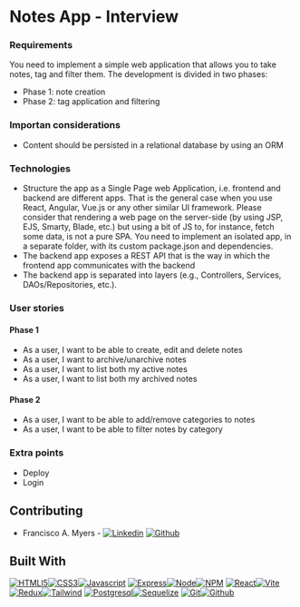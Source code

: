 
# Notes App - Interview

### Requirements

You need to implement a simple web application that allows you to take notes, tag and filter them. The
development is divided in two phases:

- Phase 1: note creation
- Phase 2: tag application and filtering

### Importan considerations
- Content should be persisted in a relational database by using an ORM

### Technologies
- Structure the app as a Single Page web Application, i.e. frontend and backend are different
apps. That is the general case when you use React, Angular, Vue.js or any other similar UI
framework. Please consider that rendering a web page on the server-side (by using JSP, EJS,
Smarty, Blade, etc.) but using a bit of JS to, for instance, fetch some data, is not a pure SPA.
You need to implement an isolated app, in a separate folder, with its custom package.json
and dependencies.
- The backend app exposes a REST API that is the way in which the frontend app
communicates with the backend
- The backend app is separated into layers (e.g., Controllers, Services, DAOs/Repositories, etc.).

### User stories

#### Phase 1
- As a user, I want to be able to create, edit and delete notes
- As a user, I want to archive/unarchive notes
- As a user, I want to list both my active notes
- As a user, I want to list both my archived notes

#### Phase 2
- As a user, I want to be able to add/remove categories to notes
- As a user, I want to be able to filter notes by category

### Extra points
- Deploy
- Login

## Contributing

* Francisco A. Myers - [![Linkedin]](https://www.linkedin.com/in/franciscomyers/) [![Github]](https://github.com/Solideomyers)
## Built With

[![HTMLl5][html5]][html-url][![CSS3][css3]][css-url][![Javascript][javascript]][js-url]
[![Express][Express.js]][express-url][![Node][Node.js]][Node-url][![NPM][npm]][npm-url]
[![React][React.js]][React-url][![Vite][Vite.js]][Vite-url][![Redux][Redux-query]][Redux-url][![Tailwind][Tailwind-css]][Tailwind-url]
[![Postgresql][pgsql]][pgsql-url][![Sequelize][Sequelize-orm]][Sequelize-url]
[![Git][git]][git-url][![Github][github]][github-url]

[React.js]: https://img.shields.io/badge/React-20232A?style=for-the-badge&logo=react&logoColor=61DAFB
[React-url]: https://reactjs.org/
[Vite.js]: https://img.shields.io/badge/Vite-20232E?style=for-the-badge&logo=vite&logoColor=51DAF1
[Vite-url]: https://vitejs.dev/
[Express.js]: https://img.shields.io/badge/express.js-%23404d59.svg?style=for-the-badge&logo=express&logoColor=%2361DAFB
[Express-url]: https://expressjs.com
[Sequelize-orm]: https://img.shields.io/badge/Sequelize-3982CE?style=for-the-badge&logo=Prisma&logoColor=white
[Sequelize-url]: https://sequelize.org/
[npm]: https://img.shields.io/badge/NPM-%23000000.svg?style=for-the-badge&logo=npm&logoColor=white
[npm-url]: https://www.npmjs.com/
[Node.js]: https://img.shields.io/badge/node.js-6DA55F?style=for-the-badge&logo=node.js&logoColor=white
[Node-url]: https://nodejs.org/
[Redux-query]: https://img.shields.io/badge/redux-%23593d88.svg?style=for-the-badge&logo=redux&logoColor=white
[Redux-url]: https://en.redux.js.org/
[Tailwind-css]: https://img.shields.io/badge/tailwindcss-%2338B2AC.svg?style=for-the-badge&logo=tailwind-css&logoColor=white
[Tailwind-url]: https://tailwindcss.com/
[Render]: https://img.shields.io/badge/Render-%46E3B7.svg?style=for-the-badge&logo=render&logoColor=white
[Render-url]: https://render.com/
[html5]: https://img.shields.io/badge/html5-%23E34F26.svg?style=for-the-badge&logo=html5&logoColor=white
[html-url]: https://es.wikipedia.org/wiki/HTML5
[css3]: https://img.shields.io/badge/css3-%231572B6.svg?style=for-the-badge&logo=css3&logoColor=white
[css-url]: https://developer.mozilla.org/es/docs/Web/CSS
[javascript]: https://img.shields.io/badge/javascript-%23323330.svg?style=for-the-badge&logo=javascript&logoColor=%23F7DF1E
[js-url]: https://www.javascript.com/
[git]: https://img.shields.io/badge/git-%23F05033.svg?style=for-the-badge&logo=git&logoColor=white
[git-url]: https://git-scm.com/
[github]: https://img.shields.io/badge/github-%23121011.svg?style=for-the-badge&logo=github&logoColor=white
[github-url]: https://github.com/
[pgsql]: https://img.shields.io/badge/Postgresql-4169E1?style=for-the-badge&logo=Postgresql&logoColor=white
[pgsql-url]: http://postgresql.org/
[Linkedin]: https://img.shields.io/badge/linkedin-0A66C2?style=for-the-badge&logo=linkedin&logoColor=white
